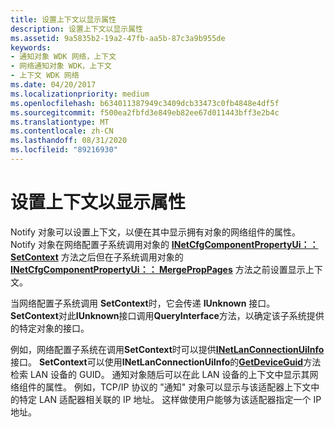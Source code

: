 ```yaml
---
title: 设置上下文以显示属性
description: 设置上下文以显示属性
ms.assetid: 9a5835b2-19a2-47fb-aa5b-87c3a9b955de
keywords:
- 通知对象 WDK 网络，上下文
- 网络通知对象 WDK，上下文
- 上下文 WDK 网络
ms.date: 04/20/2017
ms.localizationpriority: medium
ms.openlocfilehash: b634011387949c3409dcb33473c0fb4848e4df5f
ms.sourcegitcommit: f500ea2fbfd3e849eb82ee67d011443bff3e2b4c
ms.translationtype: MT
ms.contentlocale: zh-CN
ms.lasthandoff: 08/31/2020
ms.locfileid: "89216930"
---
```

# <a name="setting-context-to-display-properties"></a>设置上下文以显示属性





Notify 对象可以设置上下文，以便在其中显示拥有对象的网络组件的属性。 Notify 对象在网络配置子系统调用对象的 [**INetCfgComponentPropertyUi：： SetContext**](/previous-versions/windows/hardware/network/ff547752(v=vs.85)) 方法之后但在子系统调用对象的 [**INetCfgComponentPropertyUi：： MergePropPages**](/previous-versions/windows/hardware/network/ff547746(v=vs.85)) 方法之前设置显示上下文。

当网络配置子系统调用 **SetContext**时，它会传递 **IUnknown** 接口。 **SetContext**对此**IUnknown**接口调用**QueryInterface**方法，以确定该子系统提供的特定对象的接口。

例如，网络配置子系统在调用**SetContext**时可以提供[**INetLanConnectionUiInfo**](/previous-versions/windows/hardware/network/ff548005(v=vs.85))接口。 **SetContext**可以使用**INetLanConnectionUiInfo**的[**GetDeviceGuid**](/previous-versions/windows/hardware/network/ff548012(v=vs.85))方法检索 LAN 设备的 GUID。 通知对象随后可以在此 LAN 设备的上下文中显示其网络组件的属性。 例如，TCP/IP 协议的 "通知" 对象可以显示与该适配器上下文中的特定 LAN 适配器相关联的 IP 地址。 这样做使用户能够为该适配器指定一个 IP 地址。

 

